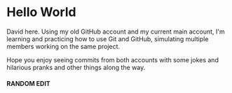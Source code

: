 # Hello World

David here. Using my old GitHub account and my current main account, I'm learning and practicing how to use Git and GitHub, simulating multiple members working on the same project.

Hope you enjoy seeing commits from both accounts with some jokes and hilarious pranks and other things along the way.

#### RANDOM EDIT
